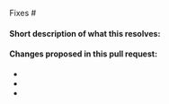 <!--
(Thanks for sending a pull request!
-->

<!-- Add the issue number that is fixed by this PR (In the form Fixes #123) -->
Fixes #

#### Short description of what this resolves:


#### Changes proposed in this pull request:

-
-
-